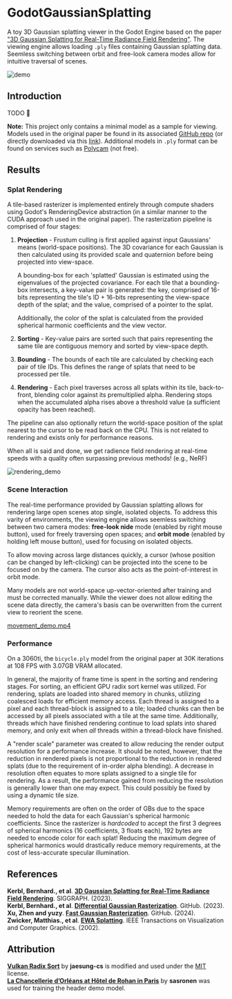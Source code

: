 # GodotGaussianSplatting
A toy 3D Gaussian splatting viewer in the Godot Engine based on the paper ["3D Gaussian Splatting for Real-Time Radiance Field Rendering"](https://repo-sam.inria.fr/fungraph/3d-gaussian-splatting/). The viewing engine allows loading `.ply` files containing Gaussian splatting data. Seemless switching between orbit and free-look camera modes allow for intuitive traversal of scenes.

![demo](https://github.com/user-attachments/assets/a83c4cb8-ee3e-4d4f-ba64-341e36dbeebf)

## Introduction
TODO 🗿

**Note:** This project only contains a minimal model as a sample for viewing. Models used in the original paper be found in its associated [GitHub repo](https://github.com/graphdeco-inria/gaussian-splatting) (or directly downloaded via this [link](https://repo-sam.inria.fr/fungraph/3d-gaussian-splatting/datasets/pretrained/models.zip)). Additional models in `.ply` format can be found on services such as [Polycam](https://poly.cam/) (not free).

## Results

### Splat Rendering
A tile-based rasterizer is implemented entirely through compute shaders using Godot's RenderingDevice abstraction (in a similar manner to the CUDA approach used in the original paper). The rasterization pipeline is comprised of four stages:
  1. **Projection** - Frustum culling is first applied against input Gaussians' means (world-space positions). The 3D covariance for each Gaussian is then calculated using its provided scale and quaternion before being projected into view-space.
    
     A bounding-box for each 'splatted' Gaussian is estimated using the eigenvalues of the projected covariance. For each tile that a bounding-box intersects, a key-value pair is generated: the key, comprised of 16-bits representing the tile's ID + 16-bits representing the view-space depth of the splat; and the value, comprised of a pointer to the splat.

     Additionally, the color of the splat is calculated from the provided spherical harmonic coefficients and the view vector.
  4. **Sorting** - Key-value pairs are sorted such that pairs representing the same tile are contiguous memory and sorted by view-space depth.
  5. **Bounding** - The bounds of each tile are calculated by checking each pair of tile IDs. This defines the range of splats that need to be processed per tile.
  6. **Rendering** - Each pixel traverses across all splats within its tile, back-to-front, blending color against its premultiplied alpha. Rendering stops when the accumulated alpha rises above a threshold value (a sufficient opacity has been reached).

The pipeline can also optionally return the world-space position of the splat nearest to the cursor to be read back on the CPU. This is not related to rendering and exists only for performance reasons. 

When all is said and done, we get radience field rendering at real-time speeds with a quality often surpassing previous methods! (e.g., NeRF)

![rendering_demo](https://github.com/user-attachments/assets/20366e98-a733-416f-8fff-b865896e3e05)

### Scene Interaction
The real-time performance provided by Gaussian splatting allows for rendering large open scenes atop single, isolated objects. To address this varity of environments, the viewing engine allows seemless switching between two camera modes: **free-look nide** mode (enabled by right mouse button), used for freely traversing open spaces; and **orbit mode** (enabled by holding left mouse button), used for focusing on isolated objects. 

To allow moving across large distances quickly, a cursor (whose position can be changed by left-clicking) can be projected into the scene to be focused on by the camera. The cursor also acts as the point-of-interest in orbit mode.

Many models are not world-space up-vector-oriented after training and must be corrected manually. While the viewer does not allow editing the scene data directly, the camera's basis can be overwritten from the current view to reorient the scene.

[movement_demo.mp4](https://github.com/user-attachments/assets/63ed7619-53e8-418e-8cef-c6de8b10b2a6)


### Performance
On a 3060ti, the `bicycle.ply` model from the original paper at 30K iterations at 108 FPS with 3.07GB VRAM allocated.

In general, the majority of frame time is spent in the sorting and rendering stages. For sorting, an efficient GPU radix sort kernel was utilized. For rendering, splats are loaded into shared memory in chunks, utilizing coalesced loads for efficient memory access. Each thread is assigned to a pixel and each thread-block is assigned to a tile; loaded chunks can then be accessed by all pixels associated with a tile at the same time. Additionally, threads which have finished rendering continue to load splats into shared memory, and only exit when *all* threads within a thread-block have finished.

A "render scale" parameter was created to allow reducing the render output resolution for a performance increase. It should be noted, however, that the reduction in rendered pixels is not proportional to the reduction in rendered splats (due to the requirement of in-order alpha blending). A decrease in resolution often equates to more splats assigned to a single tile for rendering. As a result, the performance gained from reducing the resolution is generally lower than one may expect. This could possibly be fixed by using a dynamic tile size.

Memory requirements are often on the order of GBs due to the space needed to hold the data for each Gaussian's spherical harmonic coefficients. Since the rasterizer is *hardcoded* to accept the first 3 degrees of spherical harmonics (16 coefficients, 3 floats each), 192 bytes are needed to encode color for each splat! Reducing the maximum degree of spherical harmonics would drastically reduce memory requirements, at the cost of less-accurate specular illumination.

## References
**Kerbl, Bernhard., et al**. **[3D Gaussian Splatting for Real-Time Radiance Field Rendering](https://repo-sam.inria.fr/fungraph/3d-gaussian-splatting/3d_gaussian_splatting_low.pdf)**. SIGGRAPH. (2023).\
**Kerbl, Bernhard., et al**. **[Differential Gaussian Rasterization](https://github.com/graphdeco-inria/diff-gaussian-rasterization)**. GitHub. (2023).\
**Xu, Zhen and yuzy**. **[Fast Gaussian Rasterization](https://github.com/dendenxu/fast-gaussian-rasterization)**. GitHub. (2024).\
**Zwicker, Matthias., et al**. **[EWA Splatting](https://www.cs.umd.edu/~zwicker/publications/EWASplatting-TVCG02.pdf)**. IEEE Transactions on Visualization and Computer Graphics. (2002).

## Attribution
**[Vulkan Radix Sort](https://github.com/jaesung-cs/vulkan_radix_sort)** by **jaesung-cs** is modified and used under the [MIT](https://github.com/jaesung-cs/vulkan_radix_sort/blob/master/LICENSE) license.  
**[La Chancellerie d’Orléans at Hôtel de Rohan in Paris](https://www.youtube.com/watch?v=vv3cvB6aNk8)** by **sasronen** was used for training the header demo model.
